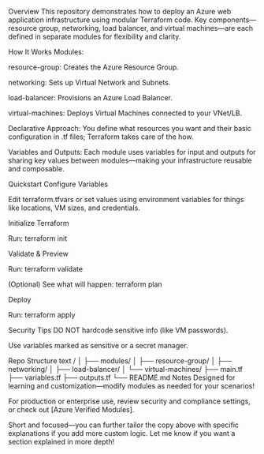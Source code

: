 Overview
This repository demonstrates how to deploy an Azure web application infrastructure using modular Terraform code. Key components—resource group, networking, load balancer, and virtual machines—are each defined in separate modules for flexibility and clarity.

How It Works
Modules:

resource-group: Creates the Azure Resource Group.

networking: Sets up Virtual Network and Subnets.

load-balancer: Provisions an Azure Load Balancer.

virtual-machines: Deploys Virtual Machines connected to your VNet/LB.

Declarative Approach:
You define what resources you want and their basic configuration in .tf files; Terraform takes care of the how.

Variables and Outputs:
Each module uses variables for input and outputs for sharing key values between modules—making your infrastructure reusable and composable.

Quickstart
Configure Variables

Edit terraform.tfvars or set values using environment variables for things like locations, VM sizes, and credentials.

Initialize Terraform

Run: terraform init

Validate & Preview

Run: terraform validate

(Optional) See what will happen: terraform plan

Deploy

Run: terraform apply

Security Tips
DO NOT hardcode sensitive info (like VM passwords).

Use variables marked as sensitive or a secret manager.

Repo Structure
text
/
│
├── modules/
│   ├── resource-group/
│   ├── networking/
│   ├── load-balancer/
│   └── virtual-machines/
├── main.tf
├── variables.tf
├── outputs.tf
└── README.md
Notes
Designed for learning and customization—modify modules as needed for your scenarios!

For production or enterprise use, review security and compliance settings, or check out [Azure Verified Modules].

Short and focused—you can further tailor the copy above with specific explanations if you add more custom logic. Let me know if you want a section explained in more depth!